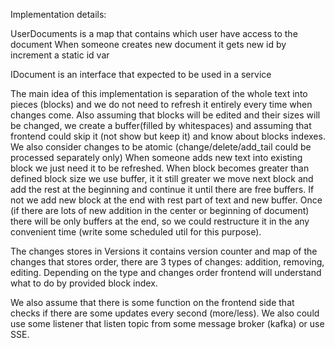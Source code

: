 Implementation details:

UserDocuments is a map that contains which user have access to the document
When someone creates new document it gets new id by increment a static id var 

IDocument is an interface that expected to be used in a service

The main idea of this implementation is separation of the whole text into pieces (blocks) and we do not need
to refresh it entirely every time when changes come. Also assuming that blocks will be edited and their sizes will be 
changed, we create a buffer(filled by whitespaces) and assuming that frontend could skip it (not show but keep it) and 
know about blocks indexes. We also consider changes to be atomic (change/delete/add_tail could be processed separately only)
When someone adds new text into existing block we just need it to be refreshed. When block becomes greater than defined 
block size we use buffer, it it still greater we move next block and add the rest at the beginning and continue it
until there are free buffers. If not we add new block at the end with rest part of text and new buffer. Once (if there
are lots of new addition in the center or beginning of document) there will be only buffers at the end, so we could
restructure it in the any convenient time (write some scheduled util for this purpose).

The changes stores in Versions it contains version counter and map of the changes that stores order,
there are 3 types of changes: addition, removing, editing. Depending on the type and changes order frontend will
understand what to do by provided block index.

We also assume that there is some function on the frontend side that checks if there are some updates every second
(more/less). We also could use some listener that listen topic from some message broker (kafka) or use SSE.